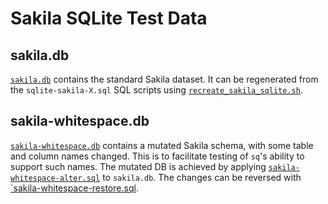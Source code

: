 # Sakila SQLite Test Data

## sakila.db

[`sakila.db`](./sakila.db) contains the standard Sakila dataset. It can be regenerated
from the `sqlite-sakila-X.sql` SQL scripts
using [`recreate_sakila_sqlite.sh`](./recreate_sakila_sqlite.sh%60).

## sakila-whitespace.db

[`sakila-whitespace.db`](./sakila-whitespace.db) contains a mutated Sakila
schema, with some table and column names changed. This is to facilitate
testing of `sq`'s ability to support such names. The mutated DB is achieved by
applying [`sakila-whitespace-alter.sql`](./sakila-whitespace-alter.sql) to
`sakila.db`. The changes can be reversed with
[`sakila-whitespace-restore.sql](./sakila-whitespace-restore.sql).
